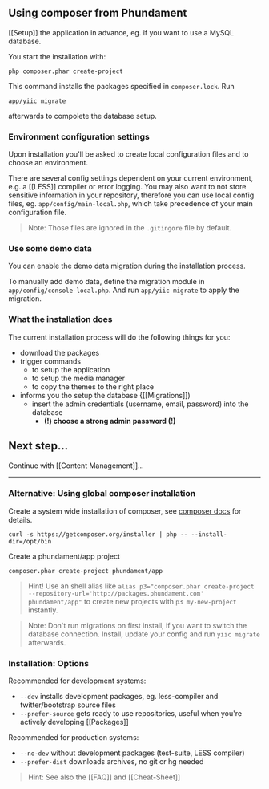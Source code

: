 ## Using composer from Phundament

[[Setup]] the application in advance, eg. if you want to use a MySQL database.

You start the installation with:

`php composer.phar create-project`

This command installs the packages specified in `composer.lock`.
Run 

`app/yiic migrate`

afterwards to compolete the database setup.

### Environment configuration settings

Upon installation you'll be asked to create local configuration files and to choose an environment.

There are several config settings dependent on your current environment, e.g. a [[LESS]] compiler or error logging. You may also want to not store sensitive information in your repository, therefore you can use local config files, eg. `app/config/main-local.php`, which take precedence of your main configuration file.

> Note: Those files are ignored in the `.gitingore` file by default.

### Use some demo data

You can enable the demo data migration during the installation process.

To manually add demo data, define the migration module in `app/config/console-local.php`. And run `app/yiic migrate` to apply the migration.


### What the installation does


The current installation process will do the following things for you:

 * download the packages
 * trigger commands
   * to setup the application
   * to setup the media manager
   * to copy the themes to the right place
 * informs you tho setup the database {[[Migrations]])
   * insert the admin credentials (username, email, password) into the database
     * **(!) choose a strong admin password (!)**


 

Next step...
------------

Continue with [[Content Management]]...

***

### Alternative: Using global composer installation

Create a system wide installation of composer, see [composer docs](http://getcomposer.org/doc/00-intro.md) for details.

    curl -s https://getcomposer.org/installer | php -- --install-dir=/opt/bin

Create a phundament/app project

    composer.phar create-project phundament/app

> Hint! Use an shell alias like
> `alias p3="composer.phar create-project --repository-url='http://packages.phundament.com' phundament/app"`
> to create new projects with `p3 my-new-project` instantly.

> Note: Don't run migrations on first install, if you want to switch the database connection. Install, update your config and run `yiic migrate` afterwards.


### Installation: Options

Recommended for development systems:

 * `--dev` installs development packages, eg. less-compiler and twitter/bootstrap source files
 * `--prefer-source` gets ready to use repositories, useful when you're actively developing [[Packages]]

Recommended for production systems:

 * `--no-dev` without development packages (test-suite, LESS compiler)
 * `--prefer-dist` downloads archives, no git or hg needed
 
 > Hint: See also the [[FAQ]] and [[Cheat-Sheet]]

